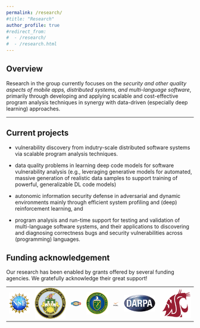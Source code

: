 ```yaml
---
permalink: /research/
#title: "Research"
author_profile: true
#redirect_from: 
#  - /research/
#  - /research.html
---
```


## Overview 

Research in the group currently focuses on the <em>security and other quality aspects of mobile apps, distributed systems, and multi-language software</em>, primarily through developing and applying scalable and cost-effective program analysis techniques in synergy with data-driven (especially deep learning) approaches. 

---

## Current projects

* vulnerability discovery from indutry-scale distributed software systems via scalable program analysis techniques.

* data quality problems in learning deep code models for software vulnerability analysis (e.g., leveraging generative models for automated, massive generation of realistic data samples to support training of powerful, generalizable DL code models)

* autonomic information security defense in adversarial and dynamic environments mainly through efficient system profiling and (deep) reinforcement learning, and

* program analysis and run-time support for testing and validation of multi-language software systems, and their applications to discovering and diagnosing correctness bugs and security vulnerabilities across (programming) languages.

## Funding acknowledgement

Our research has been enabled by grants offered by several funding agencies. We gratefully acknowledge their great support!


<table border="0">
<tr>
<td><a href="https://www.nsf.gov/" title="National Science Foundation"><img src="../images/nsf.png" class="thumbnail" alt="National Science Foundation"></td></a>
<td><a href="https://www.arl.army.mil/who-we-are/aro/" title="Army Research Office"><img src="../images/aro.png" class="thumbnail" alt="Army Research Office"></td></a>
<td><a href="https://www.onr.navy.mil/" title="Office of Naval Research"><img src="../images/onr.png" class="thumbnail" alt="Office of Naval Research"></td></a>
<td><a href="https://www.energy.gov/science/ascr/advanced-scientific-computing-research" title="Department of Energy"><img src="../images/doe.png" class="thumbnail" alt="Department of Energy"></td></a>
<td><a href="https://www.pnnl.gov/" title="Pacific Northwest National Laboratory"><img src="../images/doepnnl.png" class="thumbnail" alt="Pacific Northwest National Laboratory"></td>
<td><a href="https://www.darpa.mil/" title="Defense Advanced Research Projects Agency"><img src="../images/darpa.png" class="thumbnail" alt="Defense Advanced Research Projects Agency"></td></a>
<!--<td><a href="https://research.wsu.edu/" title="WSU Office of Research"><img src="../images/orso.png" class="thumbnail" alt="WSU Office of Research"></td></a>-->
<!--<td><a href="https://research.wsu.edu/" title="WSU Office of Research"><img src="../images/wsuresearch.jpg" class="thumbnail" alt="WSU Office of Research"></td></a>-->
<td><a href="https://www.wsu.edu/" title="Washington State University"><img src="../images/wsu-logo.png" class="thumbnail" alt="Washington State University"></td></a>
</tr>
</table>

